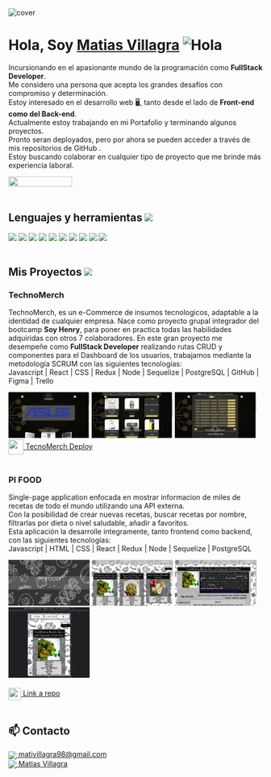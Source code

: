 <div>
<img width="50%" height = "50%" src="https://www.wingstechsolutions.com/wp-content/uploads/2022/03/full-stack-development.gif" alt="cover" />
</div>

# **Hola, Soy [Matias Villagra](https://www.linkedin.com/in/matias-villagra-067955248/)** <img width="45" src="https://user-images.githubusercontent.com/76783198/182454378-115c3a2e-50cc-490e-85f0-fbdfab7f36ba.gif" alt="Hola">

Incursionando en el apasionante mundo de la programación como **FullStack Developer**.<br>
Me considero una persona que acepta los grandes desafíos con compromiso y determinación.<br>
Estoy interesado en el desarrollo web 🖥️, tanto desde el lado de **Front-end como del Back-end**.<br>
Actualmente estoy trabajando en mi Portafolio y terminando algunos proyectos. <br>
Pronto seran deployados, pero por ahora se pueden acceder a través de mis repositorios de GitHub . <br>
Estoy buscando colaborar en cualquier tipo de proyecto que me brinde más experiencia laboral. <br>

<div >
    <img width="50%" height="50%" src="https://www.fullstacktechnology.com/wp-content/uploads/2020/10/web_development_2.gif"/>
</div> 
</br>

## **Lenguajes y herramientas** <img src = "https://media2.giphy.com/media/QssGEmpkyEOhBCb7e1/giphy.gif?cid=ecf05e47a0n3gi1bfqntqmob8g9aid1oyj2wr3ds3mg700bl&rid=giphy.gif" width = 32px>
<img width ='60px' src ='https://raw.githubusercontent.com/rahulbanerjee26/githubAboutMeGenerator/main/icons/reactjs.svg'> 
<img width ='60px' src ='https://raw.githubusercontent.com/rahulbanerjee26/githubAboutMeGenerator/main/icons/javascript.svg'> 
<img width ='60px' src ='https://raw.githubusercontent.com/rahulbanerjee26/githubAboutMeGenerator/main/icons/css.svg'> 
<img width ='60px' src ='https://raw.githubusercontent.com/rahulbanerjee26/githubAboutMeGenerator/main/icons/express.svg'>
<img width ='60px' src ='https://raw.githubusercontent.com/rahulbanerjee26/githubAboutMeGenerator/main/icons/git.svg'> 
<img width ='60px' src ='https://raw.githubusercontent.com/rahulbanerjee26/githubAboutMeGenerator/main/icons/github.svg'> 
<img width ='60px' src ='https://raw.githubusercontent.com/rahulbanerjee26/githubAboutMeGenerator/main/icons/html.svg'> 
<img width ='60px' src ='https://raw.githubusercontent.com/rahulbanerjee26/githubAboutMeGenerator/main/icons/postman.svg'> 
<img width ='60px' src ='https://raw.githubusercontent.com/rahulbanerjee26/githubAboutMeGenerator/main/icons/redux.svg'> 
<img width ='60px' src ='https://raw.githubusercontent.com/rahulbanerjee26/githubAboutMeGenerator/main/icons/postgresql.svg'>
</br></br>

## **Mis Proyectos** <img src = "https://media1.giphy.com/media/JZ40cnfnN11KycrvMF/giphy.gif?cid=ecf05e47a0n3gi1bfqntqmob8g9aid1oyj2wr3ds3mg700bl&rid=giphy.gif" width = 32px>
### **TechnoMerch**
TechnoMerch, es un e-Commerce de insumos tecnologicos, adaptable a la identidad de cualquier empresa.
Nace como proyecto grupal integrador del bootcamp **Soy Henry**, para poner en practica todas las habilidades adquiridas con otros 7 colaboradores.
En este gran proyecto me desempeñe como **FullStack Developer** realizando rutas CRUD y componentes para el Dashboard de los usuarios, trabajamos mediante la metodología SCRUM con las siguientes tecnologías:<br>
Javascript | React | CSS | Redux | Node | Sequelize | PostgreSQL | GitHub | Figma | Trello

<!-- ![Group 7](https://user-images.githubusercontent.com/76783198/184268606-e727df34-1c68-41cb-b835-ea2617bf07bf.png) -->
<div align="row"> 
    <img src="./img/PrevPF1.png" width="32%" height="32%"  />
    <img src="./img/PrevPF2.png" width="32%" height="32%"  />
    <img src="./img/PrevPF3.png" width="32%" height="32%"  />
</div>


<a href="https://6evi.duckdns.org:1337/" fontSize="34">
      <img align="center" src="https://user-images.githubusercontent.com/76783198/183678369-e773f0f2-6f7b-4921-acac-36155eae3322.svg" width="30" height="30"/>
      TecnoMerch Deploy
</a>
</br></br>


### **PI FOOD**
Single-page application enfocada en mostrar informacion de miles de recetas de todo el mundo utilizando una API externa.<br>
Con la posibilidad de crear nuevas recetas, buscar recetas por nombre, filtrarlas por dieta o nivel saludable, añadir a favoritos. <br>
Esta aplicación la desarrolle integramente, tanto frontend como backend, con las siguientes tecnologías:<br>
Javascript | HTML | CSS | React | Redux | Node | Sequelize | PostgreSQL<br>


<div align="row" >
      <img src="./img/PrevPI1.png" width="32%" height="32%"  />
      <img src="./img/PrevPI2.png" width="32%" height="32%"  />
      <img src="./img/PrevPI3.png" width="32%" height="32%"  />
      <img src="./img/PrevPI5.png" width="32%" height="32%"  />
</div>

<!-- ## **Faltan Deploy del FOOD**
<a href="" fontSize="34">
      <img align="center" src="https://user-images.githubusercontent.com/76783198/183678369-e773f0f2-6f7b-4921-acac-36155eae3322.svg" width="30" height="30"/>
      PI-FOOD Deploy
</a> -->
</br>
<a href="https://github.com/MatiVillagra98/PI-Food">
      <img align="center" src="https://user-images.githubusercontent.com/76783198/183681387-b4432771-313b-4527-a157-75786233b3b0.svg" width="25" height="25"/>
      Link a repo
</a>
</br></br>


## 📫 Contacto

<p>
    <a href="https://mativillagra98@gmail.com">
      <img align="center" src="https://user-images.githubusercontent.com/76783198/182482940-c4a2a044-de93-4450-b354-9628cbb175c9.svg"/>
      mativillagra98@gmail.com
    </a>    
    <br>
    <a href="https://www.linkedin.com/in/matias-villagra">
      <img align="center" src="https://user-images.githubusercontent.com/76783198/182481396-19c89e94-f3ba-4e33-9df4-f5b7a094cf8f.svg"/>
      Matias Villagra
    </a>
</p>


